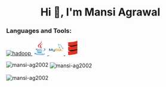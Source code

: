 <h1 align="center">Hi 👋, I'm Mansi Agrawal</h1>



<p align="left">
</p>

<h3 align="left">Languages and Tools:</h3>
<p align="left"> <a href="https://hadoop.apache.org/" target="_blank" rel="noreferrer"> <img src="https://www.vectorlogo.zone/logos/apache_hadoop/apache_hadoop-icon.svg" alt="hadoop" width="40" height="40"/> </a> <a href="https://www.java.com" target="_blank" rel="noreferrer"> <img src="https://raw.githubusercontent.com/devicons/devicon/master/icons/java/java-original.svg" alt="java" width="40" height="40"/> </a> <a href="https://www.mysql.com/" target="_blank" rel="noreferrer"> <img src="https://raw.githubusercontent.com/devicons/devicon/master/icons/mysql/mysql-original-wordmark.svg" alt="mysql" width="40" height="40"/> </a> <a href="https://www.scala-lang.org" target="_blank" rel="noreferrer"> <img src="https://raw.githubusercontent.com/devicons/devicon/master/icons/scala/scala-original.svg" alt="scala" width="40" height="40"/> </a> </p>

<p><img align="left" src="https://github-readme-stats.vercel.app/api/top-langs?username=mansi-ag2002&show_icons=true&locale=en&layout=compact" alt="mansi-ag2002" /></p>

<p>&nbsp;<img align="center" src="https://github-readme-stats.vercel.app/api?username=mansi-ag2002&show_icons=true&locale=en" alt="mansi-ag2002" /></p>

<p><img align="center" src="https://github-readme-streak-stats.herokuapp.com/?user=mansi-ag2002&" alt="mansi-ag2002" /></p>
